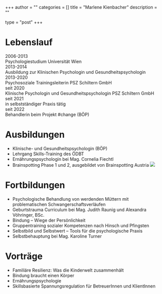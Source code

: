 +++
author = ""
categories = []
title = "Marlene Kienbacher"
description = ""
 
type = "post"
+++


# Lebenslauf

<div class="table">
  <div class="table-row">
    <div class="table-cell">2006-2013</div>
    <div class="table-cell">Psychologiestudium Universität Wien</div>
  </div>
  <div class="table-row">
    <div class="table-cell">2013-2014</div>
    <div class="table-cell">Ausbildung zur Klinischen Psychologin und Gesundheitspsychologin</div>
  </div>
<div class="table-row">
    <div class="table-cell">2013-2020</div>
    <div class="table-cell">Psychosoziale Trainingsleiterin PSZ Schiltern GmbH</div>
  </div>
  <div class="table-row">
    <div class="table-cell">seit 2020</div>
    <div class="table-cell">Klinische Psychologin und Gesundheitspsychologin PSZ Schiltern GmbH</div>
  </div>
  <div class="table-row">
    <div class="table-cell">seit 2021</div>
    <div class="table-cell">in selbstständiger Praxis tätig</div>
  </div>
  <div class="table-row">
    <div class="table-cell">seit 2022</div>
    <div class="table-cell">Behandlerin beim Projekt #change (BÖP)</div>
  </div>
</div>

# Ausbildungen

* Klinische- und Gesundheitspsychologin (BÖP)
* Lehrgang Skills-Training des ÖDBT
* Ernährungspsychologin bei Mag. Cornelia Fiechtl
* Brainspotting Phase 1 und 2, ausgebildet von Brainspotting Austria [<img src="/img/brainspotting.webp" >](https://brainspottingaustria.com/uber-brainspotting/)

# Fortbildungen

* Psychologische Behandlung von werdenden Müttern mit problematischen Schwangerschaftsverläufen
* Geburtstrauma Curriculum bei Mag. Judith Raunig und Alexandra Vöhringer, BSc.
* Bindung – Wiege der Persönlichkeit
* Gruppentraining sozialer Kompetenzen nach Hinsch und Pfingsten
* Selbstbild und Selbstwert – Tools für die psychologische Praxis
* Selbstbehauptung bei Mag. Karoline Turner

# Vorträge

* Familiäre Resilienz: Was die Kinderwelt zusammenhält
* Bindung braucht einen Körper
* Ernährungspsychologie
* Skillsbasierte Spannungsregulation für BetreuerInnen und KlientInnen

